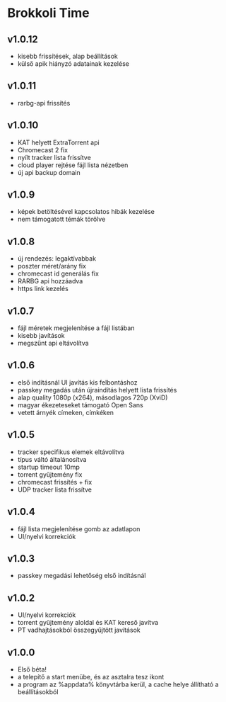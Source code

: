 # Brokkoli Time

## v1.0.12
 - kisebb frissítések, alap beállítások
 - külső apik hiányzó adatainak kezelése

## v1.0.11
 - rarbg-api frissítés


## v1.0.10
 - KAT helyett ExtraTorrent api
 - Chromecast 2 fix
 - nyílt tracker lista frissítve
 - cloud player rejtése fájl lista nézetben
 - új api backup domain


## v1.0.9
 - képek betöltésével kapcsolatos hibák kezelése
 - nem támogatott témák törölve


## v1.0.8
 - új rendezés: legaktívabbak
 - poszter méret/arány fix
 - chromecast id generálás fix
 - RARBG api hozzáadva
 - https link kezelés


## v1.0.7
 - fájl méretek megjelenítése a fájl listában
 - kisebb javítások
 - megszűnt api eltávolítva


## v1.0.6
 - első indításnál UI javítás kis felbontáshoz
 - passkey megadás után újraindítás helyett lista frissítés
 - alap quality 1080p (x264), másodlagos 720p (XviD)
 - magyar ékezeteseket támogató Open Sans
 - vetett árnyék címeken, címkéken


## v1.0.5
 - tracker specifikus elemek eltávolítva
 - típus váltó általánosítva
 - startup timeout 10mp
 - torrent gyűjtemény fix
 - chromecast frissítés + fix
 - UDP tracker lista frissítve


## v1.0.4
 - fájl lista megjelenítése gomb az adatlapon
 - UI/nyelvi korrekciók


## v1.0.3
 - passkey megadási lehetőség első indításnál


## v1.0.2
 - UI/nyelvi korrekciók
 - torrent gyűjtemény aloldal és KAT kereső javítva
 - PT vadhajtásokból összegyűjtött javítások


## v1.0.0
 - Első béta!
 - a telepítő a start menübe, és az asztalra tesz ikont
 - a program az %appdata% könyvtárba kerül, a cache helye állítható a beállításokból
